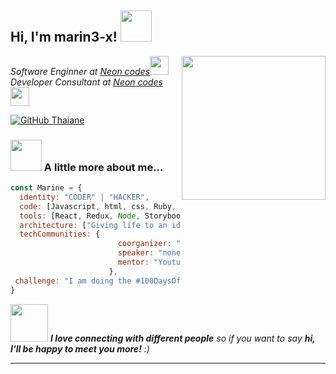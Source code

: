 <h2> Hi, I'm marin3-x! <img src="https://media.giphy.com/media/mGcNjsfWAjY5AEZNw6/giphy.gif" width="50"></h2>
<img align='right' src="https://media2.giphy.com/media/v1.Y2lkPTc5MGI3NjExZXloMGk0MXd2aHZqa3E4cWMwOTF4Z2pjZGtwY2x2Y3JvaXV4bm1ndyZlcD12MV9pbnRlcm5hbF9naWZfYnlfaWQmY3Q9cw/YRsp3IUxhPGO7Hunyz/giphy.webp" width="230">
<p><em>Software Enginner at <a href="https://neon-codes.github.io/website/">Neon codes</a><img src="https://media.giphy.com/media/fYSnHlufseco8Fh93Z/giphy.gif" width="30"></br>Developer Consultant at <a href="https://neon-codes.github.io/website/">Neon codes</a><img src="https://media.giphy.com/media/WUlplcMpOCEmTGBtBW/giphy.gif" width="30"> 
</em></p>

[![GitHub Thaiane](https://img.shields.io/github/followers/marin3-x?label=follow&style=social)](https://github.com/marin3-x)


### <img src="https://media.giphy.com/media/VgCDAzcKvsR6OM0uWg/giphy.gif" width="50"> A little more about me...  

```javascript
const Marine = {
  identity: "CODER" | "HACKER",
  code: [Javascript, html, css, Ruby, Python, Java],
  tools: [React, Redux, Node, Storybook, Styled-Components, Jest, Docker],
  architecture: ["Giving life to an idea", "event-driven", "fixing bug"],
  techCommunities: {
                        coorganizer: "ChatGPT",
                        speaker: "none",
                        mentor: "Youtube"
                      },
 challenge: "I am doing the #100DaysOfCode challenge focused on react and typescript"
}
```

<img src="https://media.giphy.com/media/LnQjpWaON8nhr21vNW/giphy.gif" width="60"> <em><b>I love connecting with different people</b> so if you want to say <b>hi, I'll be happy to meet you more!</b> :)</em>

---
